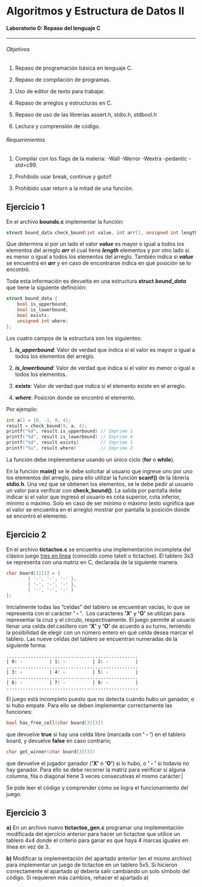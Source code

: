 # Algoritmos y Estructura de Datos II

#### Laboratorio 0: Repaso del lenguaje C

--- 

###### Objetivos

1. Repaso de programación básica en lenguaje C.

2. Repaso de compilación de programas.

3. Uso de editor de texto para trabajar.

4. Repaso de arreglos y estructuras en C.

5. Repaso de uso de las librerías assert.h, stdio.h, stdbool.h

6. Lectura y comprensión de código.

###### Requerimientos

1. Compilar con los flags de la materia: -Wall -Werror -Wextra -pedantic -std=c99.

2. Prohibido usar break, continue y goto!!

3. Prohibido usar return a la mitad de una función.

## Ejercicio 1

En el archivo **bounds.c** implementar la función:

```c
struct bound_data check_bound(int value, int arr[], unsigned int length);
```

Que determina si por un lado el valor ***value*** es mayor o igual a todos los elementos del arreglo ***arr*** el cual tiene ***length*** elementos y por otro lado si es menor o igual a todos los elementos del arreglo. También indica si ***value*** se encuentra en ***arr*** y en caso de encontrarse indica en qué posición se lo encontró. 

Toda esta información es devuelta en una estructura **struct** ***bound_data*** que tiene la siguiente definición:

```c
struct bound_data {
    bool is_upperbound;
    bool is_lowerbound;
    bool exists;
    unsigned int where;
};
```

Los cuatro campos de la estructura son los siguientes: 

1. ***is_upperbound***: Valor de verdad que indica si el valor es mayor o igual a todos los elementos del arreglo.

2. ***is_lowerbound***: Valor de verdad que indica si el valor es menor o igual a todos los elementos.

3. ***exists***: Valor de verdad que indica si el elemento existe en el arreglo.

4. ***where***: Posición donde se encontró el elemento.

Por ejemplo:

```c
int a[] = {0, -1, 9, 4};
result = check_bound(9, a, 4);
printf("%d", result.is_upperbound) // Imprime 1
printf("%d", result.is_lowerbound) // Imprime 0
printf("%d", result.exists)        // Imprime 1
printf("%u", result.where)         // Imprime 2
```

La función debe implementarse usando un único ciclo (**for** o **while**).

En la función **main()** se le debe solicitar al usuario que ingrese uno por uno los elementos del arreglo, para ello utilizar la función **scanf()** de la librería **stdio.h**. Una vez que se obtienen los elementos, se le debe pedir al usuario un valor para verificar con **check_bound()**. La salida por pantalla debe indicar si el valor que ingresó el usuario es cota superior, cota inferior, mínimo o máximo. Solo en caso de ser mínimo o máximo (esto significa que el valor se encuentra en el arreglo) mostrar por pantalla la posición donde se encontró el elemento.

## Ejercicio 2

En el archivo **tictactoe.c** se encuentra una implementación incompleta del clásico juego [tres en línea](https://es.wikipedia.org/wiki/Tres_en_l%C3%ADnea) (conocido como tatetí o tictactoe). El tablero 3x3 se representa con una matriz en C, declarada de la siguiente manera.

```c
char board[3][3] = {
        { '-', '-', '-' },
        { '-', '-', '-' },
        { '-', '-', '-' }
};
```

Inicialmente todas las “celdas” del tablero se encuentran vacías, lo que se representa con el carácter **' - '**.  Los caracteres **'X'**  y **'O'** se utilizan para representar la cruz y el círculo, respectivamente. El juego permite al usuario llenar una celda del casillero con **'X'** y **'O'** de acuerdo a su turno, teniendo la posibilidad de elegir con un número entero en qué celda desea marcar el tablero. Las nueve celdas del tablero se encuentran numeradas de la siguiente forma:

```
.................................................
| 0: -          | 1: -          | 2: -          |
.................................................
| 3: -          | 4: -          | 5: -          |
.................................................
| 6: -          | 7: -          | 8: -          |
.................................................
```

El juego está incompleto puesto que no detecta cuándo hubo un ganador, o si hubo empate. Para ello se deben implementar correctamente las funciones:

```c
bool has_free_cell(char board[3][3])
```

que devuelve **true** si hay una celda libre (marcada con **' - '**) en el tablero board, y devuelve **false** en caso contrario;

```c
char get_winner(char board[3][3])
```

que devuelve el jugador ganador (**'X'** o **'O'**) si lo hubo, o **' - '** si todavía no hay ganador. Para ello se debe recorrer la matriz para verificar si alguna columna, fila o diagonal tiene 3 veces consecutivas el mismo carácter.|

Se pide leer el código y comprender cómo se logra el funcionamiento del juego.

## Ejercicio 3

 **a)** En un archivo nuevo **tictactoe_gen.c** programar una implementación modificada del ejercicio anterior para hacer un tictactoe que utilice un tablero 4x4 donde el criterio para ganar es que haya 4 marcas iguales en línea en vez de 3.

**b)** Modificar la implementación del apartado anterior (en el mismo archivo) para implementar un juego de tictactoe en un tablero 5x5. Si hicieron correctamente el apartado *a)* debería salir cambiando un solo símbolo del código. Si requieren más cambios, rehacer el apartado a)
